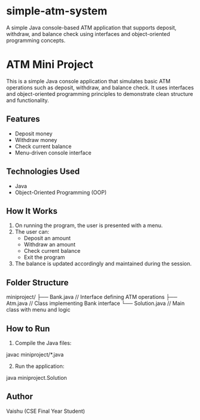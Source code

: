 # simple-atm-system
A simple Java console-based ATM application that supports deposit, withdraw, and balance check using interfaces and object-oriented programming concepts.

# ATM Mini Project
This is a simple Java console application that simulates basic ATM operations such as deposit, withdraw, and balance check. It uses interfaces and object-oriented programming principles to demonstrate clean structure and functionality.

## Features
- Deposit money
- Withdraw money
- Check current balance
- Menu-driven console interface

## Technologies Used
- Java
- Object-Oriented Programming (OOP)

## How It Works
1. On running the program, the user is presented with a menu.
2. The user can:
   - Deposit an amount
   - Withdraw an amount
   - Check current balance
   - Exit the program
3. The balance is updated accordingly and maintained during the session.

## Folder Structure
miniproject/ 
├── Bank.java         // 
Interface defining ATM operations 
├── Atm.java          //
Class implementing Bank interface 
└── Solution.java     //
Main class with menu and logic

## How to Run
1. Compile the Java files:

javac miniproject/*.java

2. Run the application:

java miniproject.Solution

## Author
Vaishu (CSE Final Year Student)
